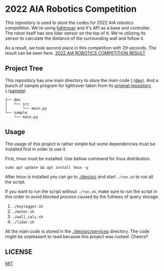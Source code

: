 # 2022 AIA Robotics Competition
This repository is used to store the codes for 2022 AIA robotics competition. We're using [lightrover](https://www.vstone.co.jp/products/lightrover/) and it's API as a base and controller. The robot itself has one lidar sensor on the top of it. We're utilizing its sensor to calculate the distance of the surrounding wall and follow it.

As a result, we took second place in this competition with 29 seconds. The result can be seen here. 
[2022 AIA ROBOTICS COMPETITION RESULT](http://www.aia.or.jp/contest.html)  

## Project Tree
This repository has one main directory to store the main code (./[dev](./dev/)). And a bunch of sample program for lightrover taken from its [original repository](https://github.com/vstoneofficial/lightrover_ros/tree/9bba9e5bcd71030870a1694ec858be4ec13eb90e) (./[sample](./sample/)).
```
├── dev
│   └── src
│       └── main.py
└── sample
    └── main.py
```


## Usage
The usage of this project is rather simple but some dependencies must be installed first in order to use it.

First, tmux must be installed. Use bellow command for linux distribution.
```
sudo apt update && apt install tmux -y
```

After tmux is installed you can go to [./dev/src](./dev/src/) and start `./run.sh` to run all the script.

If you want to run the script without `./run.sh`, make sure to run the script in this order to avoid blocked process caused by the fullness of query storage.
1. `./keylogger.sh`
2. `./motor.sh`
3. `./wall_calc.sh`
4. `./lidar.sh`

All the main code is stored in the [./dev/src/services](./dev/src/services/) directory. The code might be unpleasant to read because this project was rushed. Cheers!!

## LICENSE
[MIT](./LICENSE)